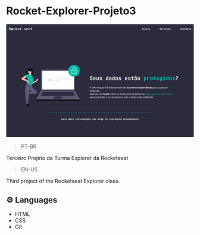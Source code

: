 # Rocket-Explorer-Projeto3

![preview](./images/preview.png)

>PT-BR

Terceiro Projeto da Turma Explorer da Rocketseat

>EN-US

Third project of the Rocketseat Explorer class.


## ⚙️ Languages

- HTML
- CSS
- Git